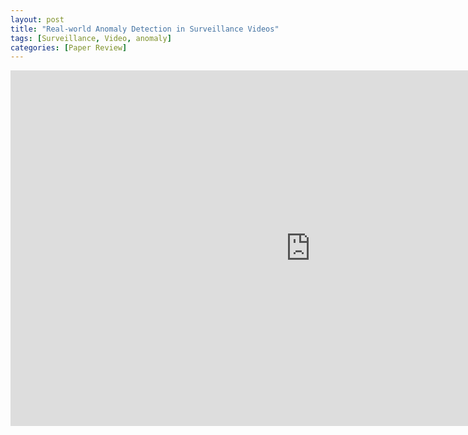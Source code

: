 ```yaml
---
layout: post
title: "Real-world Anomaly Detection in Surveillance Videos"
tags: [Surveillance, Video, anomaly]
categories: [Paper Review]
---
```


<iframe src="https://docs.google.com/presentation/d/e/2PACX-1vR_gaenQVHSntwf14wctDneObjtcZIU7dXd4jX7ARTFEPzHQMvNqnA3s1eKXewkJQ/embed?start=false&loop=false&delayms=3000" frameborder="0" width="960" height="569" allowfullscreen="true" mozallowfullscreen="true" webkitallowfullscreen="true"></iframe>
